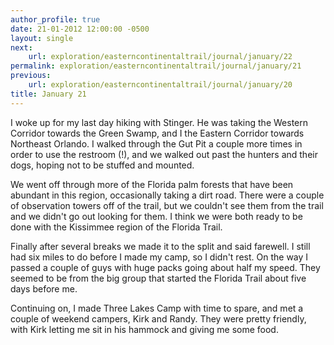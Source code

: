 ```yaml
---
author_profile: true
date: 21-01-2012 12:00:00 -0500
layout: single
next:
    url: exploration/easterncontinentaltrail/journal/january/22
permalink: exploration/easterncontinentaltrail/journal/january/21
previous:
    url: exploration/easterncontinentaltrail/journal/january/20
title: January 21
---
```

I woke up for my last day hiking with Stinger. He was taking the Western Corridor towards the Green Swamp, and I the Eastern Corridor towards Northeast Orlando. I walked through the Gut Pit a couple more times in order to use the restroom (!), and we walked out past the hunters and their dogs, hoping not to be stuffed and mounted.

We went off through more of the Florida palm forests that have been abundant in this region, occasionally taking a dirt road. There were a couple of observation towers off of the trail, but we couldn't see them from the trail and we didn't go out looking for them. I think we were both ready to be done with the Kissimmee region of the Florida Trail.

Finally after several breaks we made it to the split and said farewell. I still had six miles to do before I made my camp, so I didn't rest. On the way I passed a couple of guys with huge packs going about half my speed. They seemed to be from the big group that started the Florida Trail about five days before me.

Continuing on, I made Three Lakes Camp with time to spare, and met a couple of weekend campers, Kirk and Randy. They were pretty friendly, with Kirk letting me sit in his hammock and giving me some food.